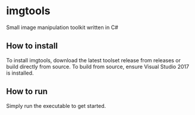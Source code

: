 # imgtools
Small image manipulation toolkit written in C#

## How to install

To install imgtools, download the latest toolset release from releases or build directly from source. To build from source, ensure Visual Studio 2017 is installed.

## How to run

Simply run the executable to get started.
